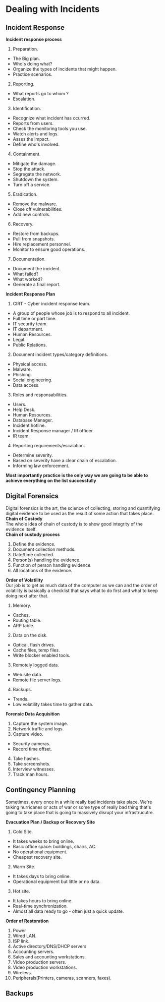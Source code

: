 # Dealing with Incidents 
## Incident Response 
**Incident response process**  
1. Preparation.
  * The Big plan.
  * Who's doing what? 
  * Organize the types of incidents that might happen. 
  * Practice scenarios.
2. Reporting.
  * What reports go to whom ?
  * Escalation. 
3. Identification.
  * Recognize what incident has ocurred.
  * Reports from users.
  * Check the monitoring tools you use. 
  * Watch alerts and logs.
  * Asses the impact.
  * Define who's involved.
4. Containment. 
  * Mitigate the damage.
  * Stop the attack. 
  * Segregate the network. 
  * Shutdown the system. 
  * Turn off a service. 
5. Eradication.
  * Remove the malware.
  * Close off vulnerabilities.
  * Add new controls. 
6. Recovery.
  * Restore from backups.
  * Pull from snapshots.
  * Hire replacement personnel.
  * Monitor to ensure good operations. 
7. Documentation.
  * Document the incident.
  * What failed? 
  * What worked? 
  * Generate a final report. 

**Incident Response Plan**  
1. CIRT - Cyber incident response team.  
* A group of people whose job is to respond to all incident.
* Full time or part time.
* IT security team.
* IT department.
* Human Resources.
* Legal.
* Public Relations. 
2. Document incident types/category definitions.
* Physical access.
* Malware.
* Phishing.
* Social engineering.
* Data access.
3. Roles and responsabilities.
* Users.
* Help Desk.
* Human Resources.
* Database Manager.
* Incident hotline.
* Incident Response manager / IR officer.
* IR team. 
4. Reporting requirements/escalation.
* Determine severity.
* Based on severity have a clear chain of escalation. 
* Informing law enforcement. 

**Most importantly practice is the only way we are going to be able to achieve everything on the list successfully**  

## Digital Forensics
Digital forensics is the art, the science of collecting, storing and quantifying digital evidence to be used as the result of some action that takes place.  
**Chain of Custody**  
The whole idea of chain of custody is to show good integrity of the evidence itself.  
**Chain of custody process**  
1. Define the evidence.
2. Document collection methods.
3. Date/time collected.
4. Person(s) handling the evidence.
5. Function of person handling evidence.
6. All locations of the evidence.  

**Order of Volatility**  
Our job is to get as much data of the computer as we can and the order of volatility is basically a checklist that says what to do first and what to keep doing next after that.  
1. Memory.
  * Caches.
  * Routing table.
  * ARP table.
2. Data on the disk.
  * Optical, flash drives.
  * Cache files, temp files.
  * Write blocker enabled tools.
3. Remotely logged data.
  * Web site data.
  * Remote file server logs.
4. Backups.
  * Trends.
  * Low volatility takes time to gather data.  

**Forensic Data Acquisition**  
1. Capture the system image.
2. Network traffic and logs.
3. Capture video.
  * Security cameras.
  * Record time offset.
4. Take hashes.
5. Take screenshots.
6. Interview witnesses.
7. Track man hours.  

## Contingency Planning
Sometimes, every once in a while really bad incidents take place. We're talking hurricanes or acts of war or some type of really bad thing that's going to take place that is going to massively disrupt your infrastrucutre.  

**Evacuation Plan / Backup or Recovery Site**  
1. Cold Site.
  * It takes weeks to bring online. 
  * Basic office space: buildings, chairs, AC. 
  * No operational equipment.
  * Cheapest recovery site.
2. Warm Site. 
  * It takes days to bring online.
  * Operational equipment but little or no data. 
3. Hot site.
  * It takes hours to bring online.
  * Real-time synchronization.
  * Almost all data ready to go - often just a quick update. 

**Order of Restoration** 
1. Power 
2. Wired LAN.
3. ISP link.
4. Active directory/DNS/DHCP servers
5. Accounting servers.
6. Sales and accounting workstations.
7. Video production servers.
8. Video production workstations.
9. Wireless.
10. Peripherals(Printers, cameras, scanners, faxes).

## Backups











  
  
